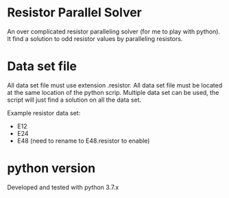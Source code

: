 # Resistor Parallel Solver
An over complicated resistor paralleling solver (for me to play with python). It find a solution to odd resistor values by paralleling resistors.

# Data set file
All data set file must use extension .resistor. All data set file must be located at the same
location of the python scrip. Multiple data set can be used, the script will just find a solution
on all the data set.

Example resistor data set:
- E12
- E24
- E48 (need to rename to E48.resistor to enable)

# python version
Developed and tested with python 3.7.x


